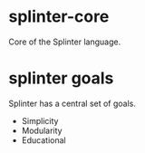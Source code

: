 splinter-core
=============

Core of the Splinter language.

splinter goals
==============

Splinter has a central set of goals.

* Simplicity
* Modularity
* Educational
